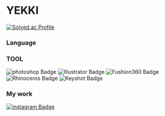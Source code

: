 # YEKKI 

[![Solved.ac Profile](http://mazassumnida.wtf/api/v2/generate_badge?boj=cyc6264)](https://solved.ac/cyc6264/)  


### Language

### TOOL
![photoshop Badge](https://img.shields.io/badge/photoshop-31A8FF?style=flat&logo=Adobe%20Photoshop&logoColor=white) ![Illustrator Badge](https://img.shields.io/badge/Illustrator-FF9A00?style=flat&logo=Adobe%20Illustrator&logoColor=white) ![Fushion360 Badge](https://img.shields.io/badge/Fushion360-801010?style=flat&logo=Fushion360&logoColor=white) ![Rhinoceros Badge](https://img.shields.io/badge/Rhinoceros-801010?style=flat&logo=Rhinoceros&logoColor=white) ![Keyshot Badge](https://img.shields.io/badge/Keyshot-801010?style=flat&logo=Keyshot&logoColor=white)


### My work
[![instagram Badge](https://img.shields.io/badge/Instagram-D14836?style=flat&logo=Instagram&logoColor=white)](https://www.instagram.com/yekki_work)
